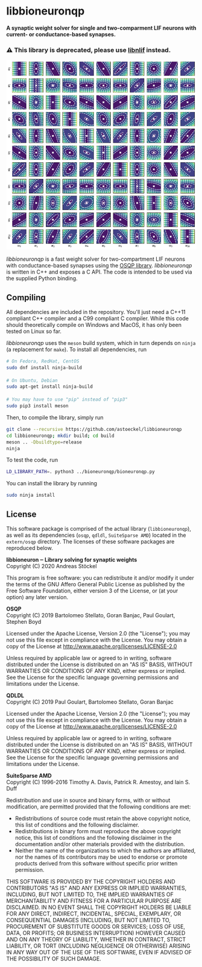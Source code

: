 # libbioneuronqp
**A synaptic weight solver for single and two-comparment LIF neurons with current- or conductance-based synapses.**

### ⚠ This library is deprecated, please use [libnlif](https://github.com/astoeckel/libnlif) instead.

![Visualisation of the synaptic weight space of a low-dimensional toy problem.](doc/weight_space.png)

*libbioneuronqp* is a fast weight solver for two-compartment LIF neurons with conductance-based synapses using the [OSQP library](https://www.osqp.org/). *libbioneuronqp* is written in C++ and exposes a C API. The code is intended to be used via the supplied Python binding.

## Compiling

All dependencies are included in the repository. You'll just need a C++11 compliant C++ compiler and a C99 compliant C compiler. While this code should theoretically compile on Windows and MacOS, it has only been tested on Linux so far.

*libbioneuronqp* uses the `meson` build system, which in turn depends on `ninja` (a replacement for `make`). To install all dependencies, run
```sh
# On Fedora, RedHat, CentOS
sudo dnf install ninja-build

# On Ubuntu, Debian
sudo apt-get install ninja-build

# You may have to use "pip" instead of "pip3"
sudo pip3 install meson
```

Then, to compile the library, simply run
```sh
git clone --recursive https://github.com/astoeckel/libbioneuronqp
cd libbioneuronqp; mkdir build; cd build
meson .. -Dbuildtype=release
ninja
```

To test the code, run
```sh
LD_LIBRARY_PATH=. python3 ../bioneuronqp/bioneuronqp.py
```

You can install the library by running
```sh
sudo ninja install
```

## License

This software package is comprised of the actual library (`libbioneuronqp`), as well as its dependencies (`osqp`, `qdldl`, `SuiteSparse AMD`) located in the `extern/osqp` directory. The licenses of these software packages are reproduced below.

**libbioneuron ‒ Library solving for synaptic weights**  
Copyright (C) 2020  Andreas Stöckel

This program is free software: you can redistribute it and/or modify
it under the terms of the GNU Affero General Public License as
published by the Free Software Foundation, either version 3 of the
License, or (at your option) any later version.

**OSQP**  
Copyright (C) 2019 Bartolomeo Stellato, Goran Banjac, Paul Goulart, Stephen Boyd

Licensed under the Apache License, Version 2.0 (the "License");
you may not use this file except in compliance with the License.
You may obtain a copy of the License at http://www.apache.org/licenses/LICENSE-2.0

Unless required by applicable law or agreed to in writing, software
distributed under the License is distributed on an "AS IS" BASIS,
WITHOUT WARRANTIES OR CONDITIONS OF ANY KIND, either express or implied.
See the License for the specific language governing permissions and
limitations under the License.

**QDLDL**  
Copyright (C) 2019 Paul Goulart, Bartolomeo Stellato, Goran Banjac

Licensed under the Apache License, Version 2.0 (the "License");
you may not use this file except in compliance with the License.
You may obtain a copy of the License at http://www.apache.org/licenses/LICENSE-2.0

Unless required by applicable law or agreed to in writing, software
distributed under the License is distributed on an "AS IS" BASIS,
WITHOUT WARRANTIES OR CONDITIONS OF ANY KIND, either express or implied.
See the License for the specific language governing permissions and
limitations under the License.

**SuiteSparse AMD**  
Copyright (C) 1996-2016 Timothy A. Davis, Patrick R. Amestoy, and Iain S. Duff

Redistribution and use in source and binary forms, with or without
modification, are permitted provided that the following conditions are met:

* Redistributions of source code must retain the above copyright
 notice, this list of conditions and the following disclaimer.
* Redistributions in binary form must reproduce the above copyright
  notice, this list of conditions and the following disclaimer in the
  documentation and/or other materials provided with the distribution.
* Neither the name of the organizations to which the authors are
  affiliated, nor the names of its contributors may be used to endorse
  or promote products derived from this software without specific prior
  written permission.

THIS SOFTWARE IS PROVIDED BY THE COPYRIGHT HOLDERS AND CONTRIBUTORS "AS IS"
AND ANY EXPRESS OR IMPLIED WARRANTIES, INCLUDING, BUT NOT LIMITED TO, THE
IMPLIED WARRANTIES OF MERCHANTABILITY AND FITNESS FOR A PARTICULAR PURPOSE
ARE DISCLAIMED. IN NO EVENT SHALL THE COPYRIGHT HOLDERS BE LIABLE FOR ANY
DIRECT, INDIRECT, INCIDENTAL, SPECIAL, EXEMPLARY, OR CONSEQUENTIAL DAMAGES
(INCLUDING, BUT NOT LIMITED TO, PROCUREMENT OF SUBSTITUTE GOODS OR
SERVICES; LOSS OF USE, DATA, OR PROFITS; OR BUSINESS INTERRUPTION) HOWEVER
CAUSED AND ON ANY THEORY OF LIABILITY, WHETHER IN CONTRACT, STRICT
LIABILITY, OR TORT (INCLUDING NEGLIGENCE OR OTHERWISE) ARISING IN ANY WAY
OUT OF THE USE OF THIS SOFTWARE, EVEN IF ADVISED OF THE POSSIBILITY OF SUCH
DAMAGE.
